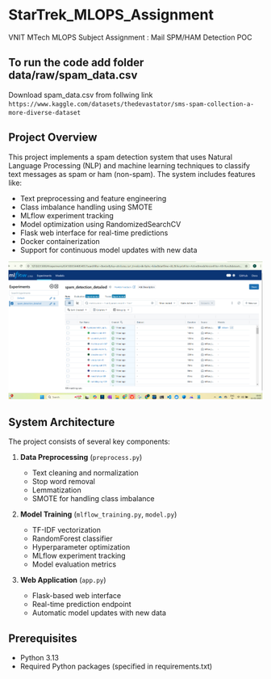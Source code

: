 # StarTrek_MLOPS_Assignment
VNIT MTech MLOPS Subject Assignment : Mail SPM/HAM Detection POC

## To run the code add folder data/raw/spam_data.csv
Download spam_data.csv from follwing link `https://www.kaggle.com/datasets/thedevastator/sms-spam-collection-a-more-diverse-dataset`

## Project Overview

This project implements a spam detection system that uses Natural Language Processing (NLP) and machine learning techniques to classify text messages as spam or ham (non-spam). The system includes features like:

- Text preprocessing and feature engineering
- Class imbalance handling using SMOTE
- MLflow experiment tracking
- Model optimization using RandomizedSearchCV
- Flask web interface for real-time predictions
- Docker containerization
- Support for continuous model updates with new data

![Logo](./mlflow_ui_with_exp.png)

## System Architecture

The project consists of several key components:

1. **Data Preprocessing** (`preprocess.py`)
   - Text cleaning and normalization
   - Stop word removal
   - Lemmatization
   - SMOTE for handling class imbalance

2. **Model Training** (`mlflow_training.py`, `model.py`)
   - TF-IDF vectorization
   - RandomForest classifier
   - Hyperparameter optimization
   - MLflow experiment tracking
   - Model evaluation metrics

3. **Web Application** (`app.py`)
   - Flask-based web interface
   - Real-time prediction endpoint
   - Automatic model updates with new data

## Prerequisites

- Python 3.13
- Required Python packages (specified in requirements.txt)
